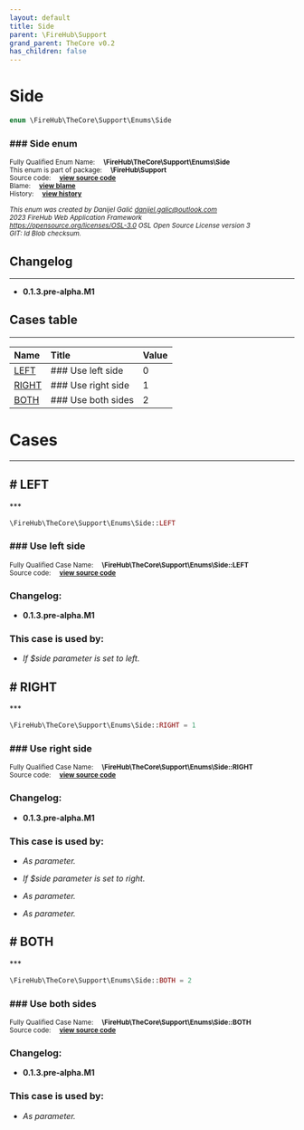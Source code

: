 ```yaml
---
layout: default
title: Side
parent: \FireHub\Support
grand_parent: TheCore v0.2
has_children: false
---
```


<link rel="stylesheet" type="text/css" href="/css/style.css" />

# Side

```php
enum \FireHub\TheCore\Support\Enums\Side
```

### ### Side enum

<sub>Fully Qualified Enum Name:  **\FireHub\TheCore\Support\Enums\Side**</sub><br>
<sub>This enum is part of package:  **\FireHub\Support**</sub><br>
<sub>Source code:  **[view source code](https://github.com/The-FireHub-Project/TheCore/blob/v1.0/src/support/enums/firehub.Side.php#L23)**</sub><br>
<sub>Blame:  **[view blame](https://github.com/The-FireHub-Project/TheCore/blame/v1.0/src/support/enums/firehub.Side.php)**</sub><br>
<sub>History:  **[view history](https://github.com/The-FireHub-Project/TheCore/commits/v1.0/src/support/enums/firehub.Side.php)**</sub><br>

<sub>_This enum was created by Danijel Galić <danijel.galic@outlook.com>_</sub><br>
<sub>_2023 FireHub Web Application Framework_</sub><br>
<sub>_<https://opensource.org/licenses/OSL-3.0> OSL Open Source License version 3_</sub><br>
<sub>_GIT: $Id$ Blob checksum._</sub><br>

## Changelog
***

* **0.1.3.pre-alpha.M1** 


## Cases table
***

| Name  | Title | Value |
| :---  | :---  | :---  |
|<a href="#left">LEFT</a>|### Use left side|0|
|<a href="#right">RIGHT</a>|### Use right side|1|
|<a href="#both">BOTH</a>|### Use both sides|2|


# Cases
***


<h2><a name="left"># LEFT</a></h2>
***

```php
\FireHub\TheCore\Support\Enums\Side::LEFT
```

### ### Use left side

<sub>Fully Qualified Case Name:  **\FireHub\TheCore\Support\Enums\Side::LEFT**</sub><br>
<sub>Source code:  **[view source code](https://github.com/The-FireHub-Project/TheCore/blob/v1.0/src/support/enums/firehub.Side.php#L29)**</sub><br>

### Changelog:

* **0.1.3.pre-alpha.M1** 

### This case is used by:

* *If $side parameter is set to left.*


<h2><a name="right"># RIGHT</a></h2>
***

```php
\FireHub\TheCore\Support\Enums\Side::RIGHT = 1
```

### ### Use right side

<sub>Fully Qualified Case Name:  **\FireHub\TheCore\Support\Enums\Side::RIGHT**</sub><br>
<sub>Source code:  **[view source code](https://github.com/The-FireHub-Project/TheCore/blob/v1.0/src/support/enums/firehub.Side.php#L35)**</sub><br>

### Changelog:

* **0.1.3.pre-alpha.M1** 

### This case is used by:

* *As parameter.*

* *If $side parameter is set to right.*

* *As parameter.*

* *As parameter.*


<h2><a name="both"># BOTH</a></h2>
***

```php
\FireHub\TheCore\Support\Enums\Side::BOTH = 2
```

### ### Use both sides

<sub>Fully Qualified Case Name:  **\FireHub\TheCore\Support\Enums\Side::BOTH**</sub><br>
<sub>Source code:  **[view source code](https://github.com/The-FireHub-Project/TheCore/blob/v1.0/src/support/enums/firehub.Side.php#L41)**</sub><br>

### Changelog:

* **0.1.3.pre-alpha.M1** 

### This case is used by:

* *As parameter.*


